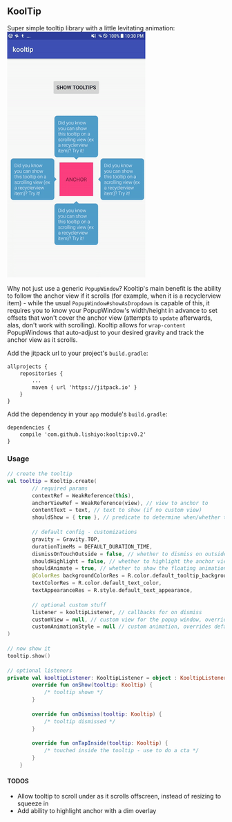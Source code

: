 KoolTip
--------

Super simple tooltip library with a little levitating animation:
<br />
![demo gif](screenshots/basic.gif "Demo")


Why not just use a generic `PopupWindow`? Kooltip's main benefit is the ability to follow the anchor view if it scrolls (for example, when 
it is a recyclerview item) - while the usual `PopupWindow#showAsDropdown` is capable of this, it requires you to know your PopupWindow's 
width/height in advance to set offsets that won't cover the anchor view (attempts to `update` afterwards, alas, don't work with 
scrolling). Kooltip allows for `wrap-content` PopupWindows that auto-adjust to your desired gravity and track the anchor view as it scrolls.

Add the jitpack url to your project's `build.gradle`:
```
allprojects {
	repositories {
		...
		maven { url 'https://jitpack.io' }
	}
}
```
Add the dependency in your `app` module's `build.gradle`:

```
dependencies {
	compile 'com.github.lishiyo:kooltip:v0.2'
}
```

### Usage

```kotlin
// create the tooltip
val tooltip = Kooltip.create(
		// required params
		contextRef = WeakReference(this),
		anchorViewRef = WeakReference(view), // view to anchor to
		contentText = text, // text to show (if no custom view)
		shouldShow = { true }, // predicate to determine when/whether to show
		
		// default config - customizations
		gravity = Gravity.TOP,
		durationTimeMs = DEFAULT_DURATION_TIME,
		dismissOnTouchOutside = false, // whether to dismiss on outside touch
		shouldHighlight = false, // whether to highlight the anchor view (TODO) 
		shouldAnimate = true, // whether to show the floating animation
		@ColorRes backgroundColorRes = R.color.default_tooltip_background,
		textColorRes = R.color.default_text_color,
		textAppearanceRes = R.style.default_text_appearance,
		
		// optional custom stuff
		listener = kooltipListener, // callbacks for on dismiss
		customView = null, // custom view for the popup window, overrides text view
		customAnimationStyle = null // custom animation, overrides default
)

// now show it
tooltip.show()

// optional listeners
private val kooltipListener: KooltipListener = object : KooltipListener {
        override fun onShow(tooltip: Kooltip) {
            /* tooltip shown */ 
        }

        override fun onDismiss(tooltip: Kooltip) { 
        	/* tooltip dismissed */ 
        }

        override fun onTapInside(tooltip: Kooltip) {
        	/* touched inside the tooltip - use to do a cta */
        }
    }
```

#### TODOS

- Allow tooltip to scroll under as it scrolls offscreen, instead of resizing to squeeze in
- Add ability to highlight anchor with a dim overlay  